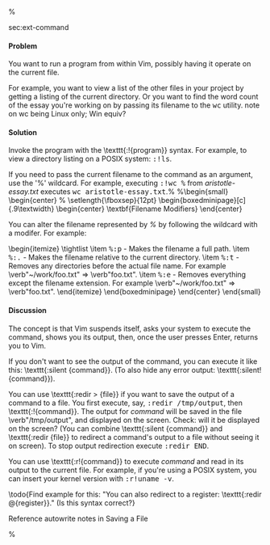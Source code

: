 %

<span class="label">sec:ext-command</span>

<h4>Problem</h4>

You want to run a program from within Vim, possibly having it
operate on the current file.

For example, you want to view a list of the other files in your
project by getting a listing of the current directory. Or you
want to find the word count of the essay you're working on by
passing its filename to the <tt>wc</tt> utility. <span class="todo">note on wc being Linux only; Win equiv?</span>

<h4>Solution</h4>

Invoke the program with the \texttt{:!\{program\}} syntax. For example,
to view a directory listing on a POSIX system: <tt>:!ls</tt>.

If you need to pass the current filename to the command as an
argument, use the '\%' wildcard. For example, executing <tt>:!wc \%</tt> from
<i>aristotle-essay.txt</i> executes <tt>wc aristotle-essay.txt</tt>.%
%\begin{small}
\begin{center}
% \setlength{\fboxsep}{12pt}
\begin{boxedminipage}[c]{.9\textwidth}
\begin{center}
\textbf{Filename Modifiers}
\end{center}

You can alter the filename represented by <i>\%</i> by following the wildcard
with a modifer. For example:

\begin{itemize}
\tightlist
\item <tt>\%:p</tt> - Makes the filename a full path.
\item <tt>\%:.</tt> - Makes the filename relative to the current directory. 
\item <tt>\%:t</tt> - Removes any directories before the actual file name. For
example \verb"~/work/foo.txt" $\Rightarrow$ \verb"foo.txt".
\item <tt>\%:e</tt> - Removes everything except the filename extension. For
example \verb"~/work/foo.txt" $\Rightarrow$ \verb"foo.txt".
\end{itemize}
\end{boxedminipage}
\end{center}
\end{small}

<h4>Discussion</h4>

The concept is that Vim suspends itself, asks your system
to execute the command, shows you its output, then, once the
user presses Enter, returns you to Vim.

If you don't want to see the output of the command, you can
execute it like this: \texttt{:silent \{command\}}. (To also hide any
error output: \texttt{:silent! \{command\}}).

You can use \texttt{:redir > \{file\}} if you want to save the output of
a command to a file. You first execute, say, <tt>:redir
/tmp/output</tt>, then \texttt{:!\{command\}}. The output for <i>command</i> will
be saved in the file \verb"/tmp/output", and displayed on the screen.
<span class="todo">Check: will it be displayed on the screen?</span> (You can combine
\texttt{:silent \{command\}} and \texttt{:redir \{file\}} to
redirect a command's output to a file without seeing it on
screen). To stop output redirection execute <tt>:redir END</tt>. 

You can use \texttt{:r!\{command\}} to execute <i>command</i> and read in its
output to the current file. For example, if you're using a POSIX
system, you can insert your kernel version with <tt>:r!uname -v</tt>.

\todo{Find example for this: "You can also redirect to a
register: \texttt{:redir @\{register\}}." (Is this syntax correct?}

<span class="todo">Reference autowrite notes in Saving a File</span>

%
